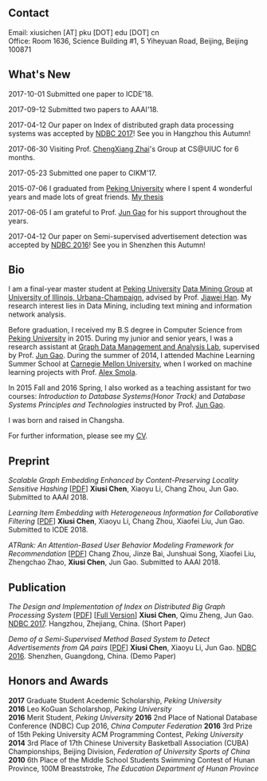 ## Contact
Email: xiusichen [AT] pku [DOT] edu [DOT] cn   
Office: Room 1636, Science Building #1, 5 Yiheyuan Road, Beijing, Beijing 100871    

## What's New
2017-10-01 Submitted one paper to ICDE'18.

2017-09-12 Submitted two papers to AAAI'18.

2017-04-12 Our paper on Index of distributed graph data processing systems was accepted by [NDBC 2017](http://www.cs.zju.edu.cn/ndbc2017/)! See you in Hangzhou this Autumn!

2017-06-30 Visiting Prof. [ChengXiang Zhai](http://czhai.cs.illinois.edu/)'s Group at CS@UIUC for 6 months.

2017-05-23 Submitted one paper to CIKM'17.

2015-07-06 I graduated from [Peking University](http://www.pku.edu.cn/) where I spent 4 wonderful years and made lots of great friends. [My thesis](papers/thesis.pdf) 

2017-06-05 I am grateful to Prof. [Jun Gao]() for his support throughout the years.

2017-04-12 Our paper on Semi-supervised advertisement detection was accepted by [NDBC 2016](http://csse.szu.edu.cn/ndbc2016/index.shtml)! See you in Shenzhen this Autumn!

## Bio
I am a final-year master student at [Peking University](www.pku.edu.cn) [Data Mining Group](http://dm1.cs.uiuc.edu) at [University of Illinois, Urbana-Champaign](http://www.cs.uiuc.edu/), advised by Prof. [Jiawei Han](http://hanj.cs.illinois.edu/). My research interest lies in Data Mining, including text mining and information network analysis.

Before graduation, I received my B.S degree in Computer Science from [Peking University](http://www.pku.edu.cn/) in 2015. During my junior and senior years, I was a research assistant at [Graph Data Management and Analysis Lab](http://0-1-2-3-all.com:5000/), supervised by Prof. [Jun Gao](http://www.cis.pku.edu.cn/faculty/system/zhangyan/). During the summer of 2014, I attended Machine Learning Summer School at [Carnegie Mellon University](http://www.cs.cmu.edu/), when I worked on machine learning projects with Prof. [Alex Smola]().

In 2015 Fall and 2016 Spring, I also worked as a teaching assistant for two courses: _Introduction to Database Systems(Honor Track)_ and _Database Systems Principles and Technologies_ instructed by Prof. [Jun Gao](http://sei.pku.edu.cn/~zhhy/).

I was born and raised in Changsha.

For further information, please see my [CV](CV.pdf).

## Preprint
_Scalable Graph Embedding Enhanced by Content-Preserving Locality Sensitive Hashing_ [[PDF](papers/aaai18.pdf)]
**Xiusi Chen**, Xiaoyu Li, Chang Zhou, Jun Gao.
Submitted to AAAI 2018.

_Learning Item Embedding with Heterogeneous Information for Collaborative Filtering_ [[PDF](papers/icde18.pdf)]
**Xiusi Chen**, Xiaoyu Li, Chang Zhou, Xiaofei Liu, Jun Gao.
Submitted to ICDE 2018.

_ATRank: An Attention-Based User Behavior Modeling Framework for Recommendation_ [[PDF](papers/aaai18_zhou.pdf)]
Chang Zhou, Jinze Bai, Junshuai Song, Xiaofei Liu, Zhengchao Zhao, **Xiusi Chen**, Jun Gao.
Submitted to AAAI 2018.

## Publication
_The Design and Implementation of Index on Distributed Big Graph Processing System_ [[PDF](papers/ndbc17short.pdf)] [[Full Version](papers/ndbc17.pdf)]
**Xiusi Chen**, Qimu Zheng, Jun Gao.
[NDBC 2017](http://www.cs.zju.edu.cn/ndbc2017/index.html). Hangzhou, Zhejiang, China. (Short Paper)

_Demo of a Semi-Supervised Method Based System to Detect Advertisements from QA pairs_ [[PDF](papers/ndbc16.pdf)]
**Xiusi Chen**, Xiaoyu Li, Jun Gao.
[NDBC 2016](http://csse.szu.edu.cn/ndbc2016/index.shtml). Shenzhen, Guangdong, China. (Demo Paper)

## Honors and Awards
**2017**  Graduate Student Acedemic Scholarship, _Peking University_     
**2016**  Leo KoGuan Scholarshop, _Peking University_    
**2016**  Merit Student, _Peking University_
**2016**  2nd Place of National Database Conference (NDBC) Cup 2016, _China Computer Federation_
**2016**  3rd Prize of 15th Peking University ACM Programming Contest, _Peking University_
**2014**  3rd Place of 17th Chinese University Basketball Association (CUBA) Championships, Beijing Division, _Federation of University Sports of China_   
**2010**  6th Place of the Middle School Students Swimming Contest of Hunan Province, 100M Breaststroke, _The Education Department of Hunan Province_ 
